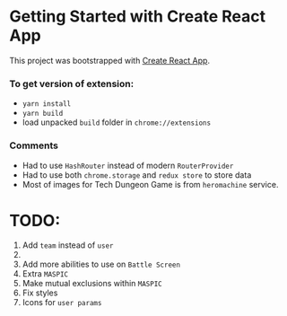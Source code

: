 # Getting Started with Create React App
This project was bootstrapped with [Create React App](https://github.com/facebook/create-react-app).

### To get version of extension:
 - `yarn install`
 - `yarn build`
 - load unpacked `build` folder in `chrome://extensions`

### Comments
 - Had to use `HashRouter` instead of modern `RouterProvider`
 - Had to use both `chrome.storage` and `redux store` to store data
 - Most of images for Tech Dungeon Game is from `heromachine` service.

 # TODO:
 1) Add `team` instead of `user`
 2)
 3) Add more abilities to use on `Battle Screen`
 4) Extra `MASPIC`
 5) Make mutual exclusions within `MASPIC`
 6) Fix styles
 7) Icons for `user params`
